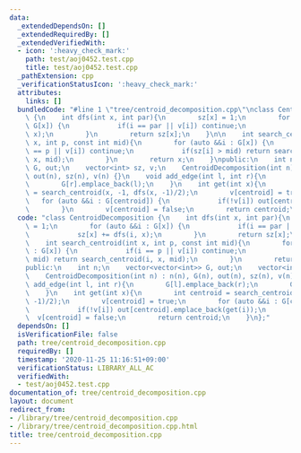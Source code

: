 ```yaml
---
data:
  _extendedDependsOn: []
  _extendedRequiredBy: []
  _extendedVerifiedWith:
  - icon: ':heavy_check_mark:'
    path: test/aoj0452.test.cpp
    title: test/aoj0452.test.cpp
  _pathExtension: cpp
  _verificationStatusIcon: ':heavy_check_mark:'
  attributes:
    links: []
  bundledCode: "#line 1 \"tree/centroid_decomposition.cpp\"\nclass CentroidDecomposition\
    \ {\n    int dfs(int x, int par){\n        sz[x] = 1;\n        for (auto &&i :\
    \ G[x]) {\n            if(i == par || v[i]) continue;\n            sz[x] += dfs(i,\
    \ x);\n        }\n        return sz[x];\n    }\n\n    int search_centroid(int\
    \ x, int p, const int mid){\n        for (auto &&i : G[x]) {\n            if(i\
    \ == p || v[i]) continue;\n            if(sz[i] > mid) return search_centroid(i,\
    \ x, mid);\n        }\n        return x;\n    }\npublic:\n    int n;\n    vector<vector<int>>\
    \ G, out;\n    vector<int> sz, v;\n    CentroidDecomposition(int n) : n(n), G(n),\
    \ out(n), sz(n), v(n) {}\n    void add_edge(int l, int r){\n        G[l].emplace_back(r);\n\
    \        G[r].emplace_back(l);\n    }\n    int get(int x){\n        int centroid\
    \ = search_centroid(x, -1, dfs(x, -1)/2);\n        v[centroid] = true;\n     \
    \   for (auto &&i : G[centroid]) {\n            if(!v[i]) out[centroid].emplace_back(get(i));\n\
    \        }\n        v[centroid] = false;\n        return centroid;\n    }\n};\n"
  code: "class CentroidDecomposition {\n    int dfs(int x, int par){\n        sz[x]\
    \ = 1;\n        for (auto &&i : G[x]) {\n            if(i == par || v[i]) continue;\n\
    \            sz[x] += dfs(i, x);\n        }\n        return sz[x];\n    }\n\n\
    \    int search_centroid(int x, int p, const int mid){\n        for (auto &&i\
    \ : G[x]) {\n            if(i == p || v[i]) continue;\n            if(sz[i] >\
    \ mid) return search_centroid(i, x, mid);\n        }\n        return x;\n    }\n\
    public:\n    int n;\n    vector<vector<int>> G, out;\n    vector<int> sz, v;\n\
    \    CentroidDecomposition(int n) : n(n), G(n), out(n), sz(n), v(n) {}\n    void\
    \ add_edge(int l, int r){\n        G[l].emplace_back(r);\n        G[r].emplace_back(l);\n\
    \    }\n    int get(int x){\n        int centroid = search_centroid(x, -1, dfs(x,\
    \ -1)/2);\n        v[centroid] = true;\n        for (auto &&i : G[centroid]) {\n\
    \            if(!v[i]) out[centroid].emplace_back(get(i));\n        }\n      \
    \  v[centroid] = false;\n        return centroid;\n    }\n};"
  dependsOn: []
  isVerificationFile: false
  path: tree/centroid_decomposition.cpp
  requiredBy: []
  timestamp: '2020-11-25 11:16:51+09:00'
  verificationStatus: LIBRARY_ALL_AC
  verifiedWith:
  - test/aoj0452.test.cpp
documentation_of: tree/centroid_decomposition.cpp
layout: document
redirect_from:
- /library/tree/centroid_decomposition.cpp
- /library/tree/centroid_decomposition.cpp.html
title: tree/centroid_decomposition.cpp
---
```

